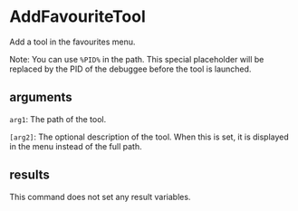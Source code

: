 # AddFavouriteTool

Add a tool in the favourites menu.

Note: You can use `%PID%` in the path. This special placeholder will be replaced by the PID of the debuggee before the tool is launched.

## arguments

`arg1`: The path of the tool.

`[arg2]`: The optional description of the tool. When this is set, it is displayed in the menu instead of the full path.

## results

This command does not set any result variables.